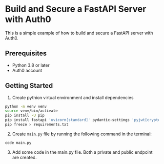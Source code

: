 # Build and Secure a FastAPI Server with Auth0

This is a simple example of how to build and secure a FastAPI server with Auth0.

## Prerequisites

- Python 3.8 or later
- Auth0 account

## Getting Started

1. Create pythion virtual environment and install dependencies

```bash
python -m venv venv
source venv/bin/activate
pip install -U pip
pip install fastapi 'uvicorn[standard]' pydantic-settings 'pyjwt[crypto]'
pip freeze > requirements.txt
```

2. Create `main.py` file by running the following command in the terminal:

```sh
code main.py
```

3. Add some code in the main.py file. Both a private and public endpoint are created.
